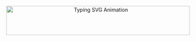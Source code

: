 
<p align="center">
  <img 
    src="https://readme-typing-svg.herokuapp.com?size=20&duration=3000&pause=100&color=F72585&color2=7209B7&background=00000000&center=true&vCenter=true&lines=Make+money,+not+friends.;Is+that+you?;Dream+big,+hustle+hard.;Stay+hungry,+stay+foolish.;Born+to+stand+out!" 
    alt="Typing SVG Animation" 
    width="500" 
    height="80" 
  />
</p>


<!--
<p align="center">
  <img 
    src="https://readme-typing-svg.herokuapp.com?size=24&duration=3000&color=65C9FF&background=00000000&center=true&vCenter=true&lines=Welcome+to+my+profile!;Explore+the+world+of+coding!;Feel+free+to+connect!;Enjoy+your+visit!" 
    alt="Typing SVG Animation" 
    width="400" 
    height="80" 
  />
</p>




<!--<<p align="center">
  <img src="https://readme-typing-svg.herokuapp.com/?lines=Happy+New+Year+2025!;Wishing+you+joy+and+success!;Make+this+year+amazing!&font=Fira%20Code&color=%23FF0000&center=true&width=380&height=60">
</p>-->




<!-- ![MasterHead](https://firebasestorage.googleapis.com/v0/b/flexi-coding.appspot.com/o/dempgi7-520f8d5f-63d4-4453-8822-dbc149ae27f8.gif?alt=media&token=91c0c7b2-93c3-4029-b011-1a8703c5730d) -->












